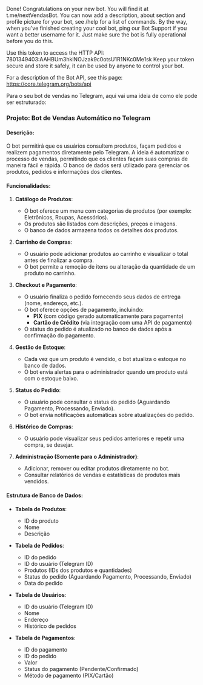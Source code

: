 Done! Congratulations on your new bot. You will find it at t.me/nextVendasBot. You can now add a description, about section and profile picture for your bot, see /help for a list of commands. By the way, when you've finished creating your cool bot, ping our Bot Support if you want a better username for it. Just make sure the bot is fully operational before you do this.

Use this token to access the HTTP API:
7801349403:AAHBUm3hklNOJzak9c0otsU1R1NKc0Me1sk
Keep your token secure and store it safely, it can be used by anyone to control your bot.

For a description of the Bot API, see this page: https://core.telegram.org/bots/api


Para o seu bot de vendas no Telegram, aqui vai uma ideia de como ele pode ser estruturado:

### Projeto: **Bot de Vendas Automático no Telegram**

#### Descrição:
O bot permitirá que os usuários consultem produtos, façam pedidos e realizem pagamentos diretamente pelo Telegram. A ideia é automatizar o processo de vendas, permitindo que os clientes façam suas compras de maneira fácil e rápida. O banco de dados será utilizado para gerenciar os produtos, pedidos e informações dos clientes.

#### Funcionalidades:
1. **Catálogo de Produtos**:
   - O bot oferece um menu com categorias de produtos (por exemplo: Eletrônicos, Roupas, Acessórios).
   - Os produtos são listados com descrições, preços e imagens.
   - O banco de dados armazena todos os detalhes dos produtos.

2. **Carrinho de Compras**:
   - O usuário pode adicionar produtos ao carrinho e visualizar o total antes de finalizar a compra.
   - O bot permite a remoção de itens ou alteração da quantidade de um produto no carrinho.

3. **Checkout e Pagamento**:
   - O usuário finaliza o pedido fornecendo seus dados de entrega (nome, endereço, etc.).
   - O bot oferece opções de pagamento, incluindo:
     - **PIX** (com código gerado automaticamente para pagamento)
     - **Cartão de Crédito** (via integração com uma API de pagamento)
   - O status do pedido é atualizado no banco de dados após a confirmação do pagamento.

4. **Gestão de Estoque**:
   - Cada vez que um produto é vendido, o bot atualiza o estoque no banco de dados.
   - O bot envia alertas para o administrador quando um produto está com o estoque baixo.

5. **Status do Pedido**:
   - O usuário pode consultar o status do pedido (Aguardando Pagamento, Processando, Enviado).
   - O bot envia notificações automáticas sobre atualizações do pedido.

6. **Histórico de Compras**:
   - O usuário pode visualizar seus pedidos anteriores e repetir uma compra, se desejar.

7. **Administração (Somente para o Administrador)**:
   - Adicionar, remover ou editar produtos diretamente no bot.
   - Consultar relatórios de vendas e estatísticas de produtos mais vendidos.

#### Estrutura de Banco de Dados:
- **Tabela de Produtos**:
  - ID do produto
  - Nome
  - Descrição


- **Tabela de Pedidos**:
  - ID do pedido
  - ID do usuário (Telegram ID)
  - Produtos (IDs dos produtos e quantidades)
  - Status do pedido (Aguardando Pagamento, Processando, Enviado)
  - Data do pedido

- **Tabela de Usuários**:
  - ID do usuário (Telegram ID)
  - Nome
  - Endereço
  - Histórico de pedidos

- **Tabela de Pagamentos**:
  - ID do pagamento
  - ID do pedido
  - Valor
  - Status do pagamento (Pendente/Confirmado)
  - Método de pagamento (PIX/Cartão)

